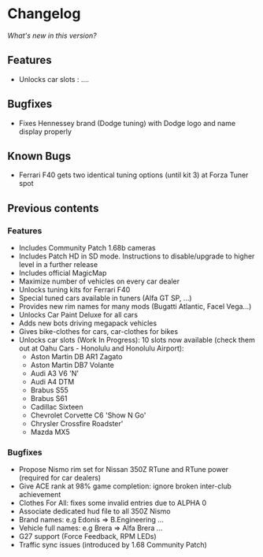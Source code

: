 # Changelog

*What's new in this version?*

## Features

- Unlocks car slots : ....


## Bugfixes

- Fixes Hennessey brand (Dodge tuning) with Dodge logo and name display properly


## Known Bugs

- Ferrari F40 gets two identical tuning options (until kit 3) at Forza Tuner spot


## Previous contents

### Features

- Includes Community Patch 1.68b cameras
- Includes Patch HD in SD mode. Instructions to disable/upgrade to higher level in a further release
- Includes official MagicMap
- Maximize number of vehicles on every car dealer
- Unlocks tuning kits for Ferrari F40
- Special tuned cars available in tuners (Alfa GT SP, ...)
- Provides new rim names for many mods (Bugatti Atlantic, Facel Vega...)
- Unlocks Car Paint Deluxe for all cars
- Adds new bots driving megapack vehicles
- Gives bike-clothes for cars, car-clothes for bikes
- Unlocks car slots (Work In Progress): 10 slots now available (check them out at Oahu Cars - Honolulu and Honolulu Airport): 
    - Aston Martin DB AR1 Zagato 
    - Aston Martin DB7 Volante
    - Audi A3 V6 'N'
    - Audi A4 DTM
    - Brabus S55
    - Brabus S61
    - Cadillac Sixteen
    - Chevrolet Corvette C6 'Show N Go'
    - Chrysler Crossfire Roadster'
    - Mazda MX5
     


### Bugfixes

- Propose Nismo rim set for Nissan 350Z RTune and RTune power (required for car dealers)
- Give ACE rank at 98% game completion: ignore broken inter-club achievement
- Clothes For All: fixes some invalid entries due to ALPHA 0
- Associate dedicated hud file to all 350Z Nismo
- Brand names: e.g Edonis => B.Engineering ...
- Vehicle full names: e.g Brera => Alfa Brera ...
- G27 support (Force Feedback, RPM LEDs)
- Traffic sync issues (introduced by 1.68 Community Patch) 
